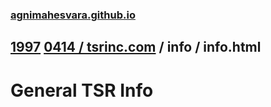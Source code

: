 ### [agnimahesvara.github.io](agnimahesvara.github.io)

## [1997](../0519970000000000*/) [0414 / tsrinc.com](../../../0519970414011613/) / info / info.html

# General TSR Info
